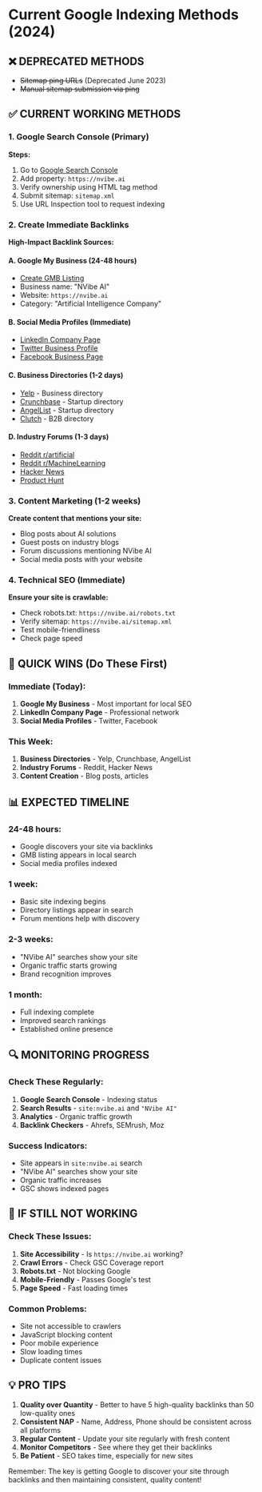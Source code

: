 # Current Google Indexing Methods (2024)

## ❌ DEPRECATED METHODS
- ~~Sitemap ping URLs~~ (Deprecated June 2023)
- ~~Manual sitemap submission via ping~~

## ✅ CURRENT WORKING METHODS

### 1. Google Search Console (Primary)
**Steps:**
1. Go to [Google Search Console](https://search.google.com/search-console/)
2. Add property: `https://nvibe.ai`
3. Verify ownership using HTML tag method
4. Submit sitemap: `sitemap.xml`
5. Use URL Inspection tool to request indexing

### 2. Create Immediate Backlinks
**High-Impact Backlink Sources:**

#### A. Google My Business (24-48 hours)
- [Create GMB Listing](https://business.google.com)
- Business name: "NVibe AI"
- Website: `https://nvibe.ai`
- Category: "Artificial Intelligence Company"

#### B. Social Media Profiles (Immediate)
- [LinkedIn Company Page](https://www.linkedin.com/company/new)
- [Twitter Business Profile](https://business.twitter.com)
- [Facebook Business Page](https://business.facebook.com)

#### C. Business Directories (1-2 days)
- [Yelp](https://www.yelp.com) - Business directory
- [Crunchbase](https://www.crunchbase.com) - Startup directory
- [AngelList](https://www.angellist.com) - Startup directory
- [Clutch](https://clutch.co) - B2B directory

#### D. Industry Forums (1-3 days)
- [Reddit r/artificial](https://reddit.com/r/artificial)
- [Reddit r/MachineLearning](https://reddit.com/r/MachineLearning)
- [Hacker News](https://news.ycombinator.com)
- [Product Hunt](https://www.producthunt.com)

### 3. Content Marketing (1-2 weeks)
**Create content that mentions your site:**
- Blog posts about AI solutions
- Guest posts on industry blogs
- Forum discussions mentioning NVibe AI
- Social media posts with your website

### 4. Technical SEO (Immediate)
**Ensure your site is crawlable:**
- Check robots.txt: `https://nvibe.ai/robots.txt`
- Verify sitemap: `https://nvibe.ai/sitemap.xml`
- Test mobile-friendliness
- Check page speed

## 🚀 QUICK WINS (Do These First)

### Immediate (Today):
1. **Google My Business** - Most important for local SEO
2. **LinkedIn Company Page** - Professional network
3. **Social Media Profiles** - Twitter, Facebook

### This Week:
1. **Business Directories** - Yelp, Crunchbase, AngelList
2. **Industry Forums** - Reddit, Hacker News
3. **Content Creation** - Blog posts, articles

## 📊 EXPECTED TIMELINE

### 24-48 hours:
- Google discovers your site via backlinks
- GMB listing appears in local search
- Social media profiles indexed

### 1 week:
- Basic site indexing begins
- Directory listings appear in search
- Forum mentions help with discovery

### 2-3 weeks:
- "NVibe AI" searches show your site
- Organic traffic starts growing
- Brand recognition improves

### 1 month:
- Full indexing complete
- Improved search rankings
- Established online presence

## 🔍 MONITORING PROGRESS

### Check These Regularly:
1. **Google Search Console** - Indexing status
2. **Search Results** - `site:nvibe.ai` and `"NVibe AI"`
3. **Analytics** - Organic traffic growth
4. **Backlink Checkers** - Ahrefs, SEMrush, Moz

### Success Indicators:
- Site appears in `site:nvibe.ai` search
- "NVibe AI" searches show your site
- Organic traffic increases
- GSC shows indexed pages

## 🚨 IF STILL NOT WORKING

### Check These Issues:
1. **Site Accessibility** - Is `https://nvibe.ai` working?
2. **Crawl Errors** - Check GSC Coverage report
3. **Robots.txt** - Not blocking Google
4. **Mobile-Friendly** - Passes Google's test
5. **Page Speed** - Fast loading times

### Common Problems:
- Site not accessible to crawlers
- JavaScript blocking content
- Poor mobile experience
- Slow loading times
- Duplicate content issues

## 💡 PRO TIPS

1. **Quality over Quantity** - Better to have 5 high-quality backlinks than 50 low-quality ones
2. **Consistent NAP** - Name, Address, Phone should be consistent across all platforms
3. **Regular Content** - Update your site regularly with fresh content
4. **Monitor Competitors** - See where they get their backlinks
5. **Be Patient** - SEO takes time, especially for new sites

Remember: The key is getting Google to discover your site through backlinks and then maintaining consistent, quality content!
